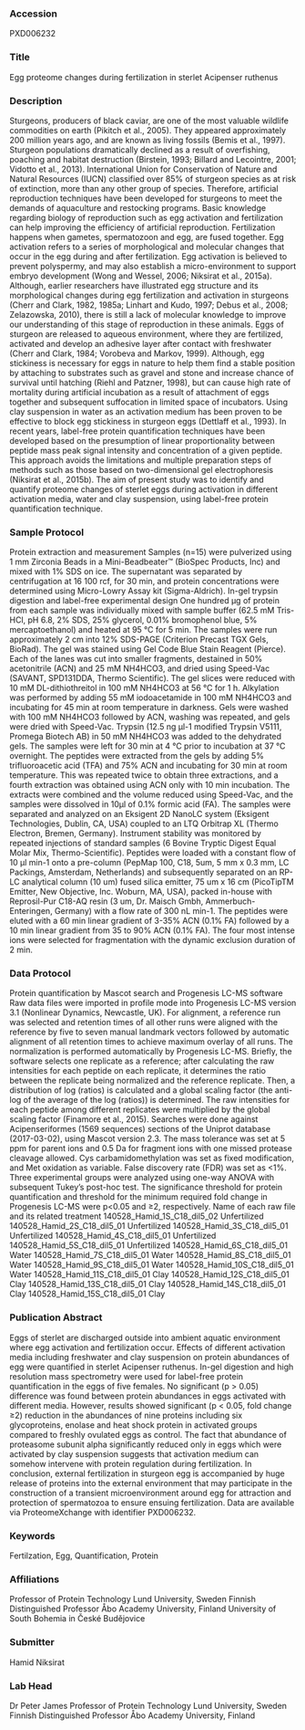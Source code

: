### Accession
PXD006232

### Title
Egg proteome changes during fertilization in sterlet Acipenser ruthenus

### Description
Sturgeons, producers of black caviar, are one of the most valuable wildlife commodities on earth (Pikitch et al., 2005). They appeared approximately 200 million years ago, and are known as living fossils (Bemis et al., 1997). Sturgeon populations dramatically declined as a result of overfishing, poaching and habitat destruction (Birstein, 1993; Billard and Lecointre, 2001; Vidotto et al., 2013). International Union for Conservation of Nature and Natural Resources (IUCN) classified over 85% of sturgeon species as at risk of extinction, more than any other group of species. Therefore, artificial reproduction techniques have been developed for sturgeons to meet the demands of aquaculture and restocking programs.  Basic knowledge regarding biology of reproduction such as egg activation and fertilization can help improving the efficiency of artificial reproduction. Fertilization happens when gametes, spermatozoon and egg, are fused together. Egg activation refers to a series of morphological and molecular changes that occur in the egg during and after fertilization. Egg activation is believed to prevent polyspermy, and may also establish a micro-environment to support embryo development (Wong and Wessel, 2006; Niksirat et al., 2015a). Although, earlier researchers have illustrated egg structure and its morphological changes during egg fertilization and activation in sturgeons (Cherr and Clark, 1982, 1985a; Linhart and Kudo, 1997; Debus et al., 2008; Zelazowska, 2010), there is still a lack of molecular knowledge to improve our understanding of this stage of reproduction in these animals.  Eggs of sturgeon are released to aqueous environment, where they are fertilized, activated and develop an adhesive layer after contact with freshwater (Cherr and Clark, 1984; Vorobeva and Markov, 1999). Although, egg stickiness is necessary for eggs in nature to help them find a stable position by attaching to substrates such as gravel and stone and increase chance of survival until hatching (Riehl and Patzner, 1998), but can cause high rate of mortality during artificial incubation as a result of attachment of eggs together and subsequent suffocation in limited space of incubators. Using clay suspension in water as an activation medium has been proven to be effective to block egg stickiness in sturgeon eggs (Dettlaff et al., 1993). In recent years, label-free protein quantification techniques have been developed based on the presumption of linear proportionality between peptide mass peak signal intensity and concentration of a given peptide. This approach avoids the limitations and multiple preparation steps of methods such as those based on two-dimensional gel electrophoresis (Niksirat et al., 2015b). The aim of present study was to identify and quantify proteome changes of sterlet eggs during activation in different activation media, water and clay suspension, using label-free protein quantification technique.

### Sample Protocol
Protein extraction and measurement  Samples (n=15) were pulverized using 1 mm Zirconia Beads in a Mini-Beadbeater™ (BioSpec Products, Inc) and mixed with 1% SDS on ice. The supernatant was separated by centrifugation at 16 100 rcf, for 30 min, and protein concentrations were determined using Micro-Lowry Assay kit (Sigma-Aldrich).   In-gel trypsin digestion and label-free experimental design  One hundred µg of protein from each sample was individually mixed with sample buffer (62.5 mM Tris-HCl, pH 6.8, 2% SDS, 25% glycerol, 0.01% bromophenol blue, 5% mercaptoethanol) and heated at 95 °C for 5 min. The samples were run approximately 2 cm into 12% SDS-PAGE (Criterion Precast TGX Gels, BioRad). The gel was stained using Gel Code Blue Stain Reagent (Pierce). Each of the lanes was cut into smaller fragments, destained in 50% acetonitrile (ACN) and 25 mM NH4HCO3, and dried using Speed-Vac (SAVANT, SPD131DDA, Thermo Scientific). The gel slices were reduced with 10 mM DL-dithiothreitol in 100 mM NH4HCO3 at 56 °C for 1 h. Alkylation was performed by adding 55 mM iodoacetamide in 100 mM NH4HCO3 and incubating for 45 min at room temperature in darkness. Gels were washed with 100 mM NH4HCO3 followed by ACN, washing was repeated, and gels were dried with Speed-Vac. Trypsin (12.5 ng µl-1 modified Trypsin V5111, Promega Biotech AB) in 50 mM NH4HCO3 was added to the dehydrated gels. The samples were left for 30 min at 4 °C prior to incubation at 37 °C overnight. The peptides were extracted from the gels by adding 5% trifluoroacetic acid (TFA) and 75% ACN and incubating for 30 min at room temperature. This was repeated twice to obtain three extractions, and a fourth extraction was obtained using ACN only with 10 min incubation. The extracts were combined and the volume reduced using Speed-Vac, and the samples were dissolved in 10µl of 0.1% formic acid (FA). The samples were separated and analyzed on an Eksigent 2D NanoLC system (Eksigent Technologies, Dublin, CA, USA) coupled to an LTQ Orbitrap XL (Thermo Electron, Bremen, Germany). Instrument stability was monitored by repeated injections of standard samples (6 Bovine Tryptic Digest Equal Molar Mix, Thermo-Scientific). Peptides were loaded with a constant flow of 10 µl min-1 onto a pre-column (PepMap 100, C18, 5um, 5 mm x 0.3 mm, LC Packings, Amsterdam, Netherlands) and subsequently separated on an  RP-LC analytical column (10 um) fused silica emitter, 75 um x 16 cm (PicoTipTM Emitter, New Objective, Inc. Woburn, MA, USA), packed in-house with Reprosil-Pur C18-AQ resin (3 um, Dr. Maisch Gmbh, Ammerbuch-Enteringen, Germany) with a flow rate of 300 nL min-1. The peptides were eluted with a 60 min linear gradient of 3-35% ACN (0.1% FA) followed by a 10 min linear gradient from 35 to 90% ACN (0.1% FA). The four most intense ions were selected for fragmentation with the dynamic exclusion duration of 2 min.

### Data Protocol
Protein quantification by Mascot search and Progenesis LC-MS software  Raw data files were imported in profile mode into Progenesis LC-MS version 3.1 (Nonlinear Dynamics, Newcastle, UK). For alignment, a reference run was selected and retention times of all other runs were aligned with the reference by five to seven manual landmark vectors followed by automatic alignment of all retention times to achieve maximum overlay of all runs. The normalization is performed automatically by Progenesis LC-MS. Briefly, the software selects one replicate as a reference; after calculating the raw intensities for each peptide on each replicate, it determines the ratio between the replicate being normalized and the reference replicate. Then, a distribution of log (ratios) is calculated and a global scaling factor (the anti-log of the average of the log (ratios)) is determined. The raw intensities for each peptide among different replicates were multiplied by the global scaling factor (Finamore et al., 2015). Searches were done against Acipenseriformes (1569 sequences) sections of the Uniprot database (2017-03-02), using Mascot version 2.3. The mass tolerance was set at 5 ppm for parent ions and 0.5 Da for fragment ions with one missed protease cleavage allowed. Cys carbamidomethylation was set as fixed modification, and Met oxidation as variable. False discovery rate (FDR) was set as <1%. Three experimental groups were analyzed using one-way ANOVA with subsequent Tukey’s post-hoc test. The significance threshold for protein quantification and threshold for the minimum required fold change in Progenesis LC-MS were p<0.05 and ≥2, respectively.  Name of each raw file and its related treatment 140528_Hamid_1S_C18_dil5_02  Unfertilized 140528_Hamid_2S_C18_dil5_01  Unfertilized 140528_Hamid_3S_C18_dil5_01  Unfertilized 140528_Hamid_4S_C18_dil5_01  Unfertilized 140528_Hamid_5S_C18_dil5_01  Unfertilized 140528_Hamid_6S_C18_dil5_01  Water 140528_Hamid_7S_C18_dil5_01  Water 140528_Hamid_8S_C18_dil5_01  Water 140528_Hamid_9S_C18_dil5_01  Water 140528_Hamid_10S_C18_dil5_01  Water 140528_Hamid_11S_C18_dil5_01  Clay 140528_Hamid_12S_C18_dil5_01  Clay 140528_Hamid_13S_C18_dil5_01  Clay 140528_Hamid_14S_C18_dil5_01  Clay 140528_Hamid_15S_C18_dil5_01  Clay

### Publication Abstract
Eggs of sterlet are discharged outside into ambient aquatic environment where egg activation and fertilization occur. Effects of different activation media including freshwater and clay suspension on protein abundances of egg were quantified in sterlet Acipenser ruthenus. In-gel digestion and high resolution mass spectrometry were used for label-free protein quantification in the eggs of five females. No significant (p&#xa0;&gt;&#xa0;0.05) difference was found between protein abundances in eggs activated with different media. However, results showed significant (p&#xa0;&lt;&#xa0;0.05, fold change &#x2265;2) reduction in the abundances of nine proteins including six glycoproteins, enolase and heat shock protein in activated groups compared to freshly ovulated eggs as control. The fact that abundance of proteasome subunit alpha significantly reduced only in eggs which were activated by clay suspension suggests that activation medium can somehow intervene with protein regulation during fertilization. In conclusion, external fertilization in sturgeon egg is accompanied by huge release of proteins into the external environment that may participate in the construction of a transient microenvironment around egg for attraction and protection of spermatozoa to ensure ensuing fertilization. Data are available via ProteomeXchange with identifier PXD006232.

### Keywords
Fertilzation, Egg, Quantification, Protein

### Affiliations
Professor of Protein Technology Lund University, Sweden Finnish Distinguished Professor Åbo Academy University, Finland
University of South Bohemia in České Budějovice

### Submitter
Hamid Niksirat

### Lab Head
Dr Peter James
Professor of Protein Technology Lund University, Sweden Finnish Distinguished Professor Åbo Academy University, Finland


